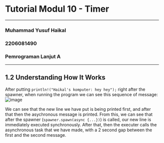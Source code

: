 # Tutorial Modul 10 - Timer
---
### Muhammad Yusuf Haikal
### 2206081490
### Pemrograman Lanjut A
---

## 1.2 Understanding How It Works
After putting `println!("Haikal's komputer: hey hey");` right after the spawner, when running the program we can see this sequence of message:
![image](https://github.com/ternaksapi/modul10_tutorial1_timer/assets/116947973/f7efe912-1ee6-4b55-8bdb-8f60a59cf46a)

We can see that the new line we have put is being printed first, and after that then the asychronous message is printed. From this, we can see that after the spawner (`spawner.spawn(async {...})`) is called, our new line is immediately executed synchronously. After that, then the executer calls the asynchronous task that we have made, with a 2 second gap between the first and the second message.
